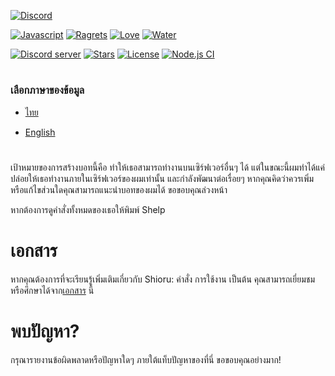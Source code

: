 [![Discord](https://discord.com/assets/ff41b628a47ef3141164bfedb04fb220.png)](https://discord.com/)

[![Javascript](https://forthebadge.com/images/badges/made-with-javascript.svg)](https://forthebadge.com/) [![Ragrets](https://forthebadge.com/images/badges/no-ragrets.svg)](https://forthebadge.com/) [![Love](https://forthebadge.com/images/badges/built-with-love.svg)](https://forthebadge.com/) [![Water](https://forthebadge.com/images/badges/powered-by-water.svg)](https://forthebadge.com/)

[![Discord server](https://discordapp.com/api/guilds/618837514882514944/widget.png?style=shield)](https://discord.gg/7B52BTf)
[![Stars](https://img.shields.io/github/stars/Maseshi/shioru.svg)](https://github.com/Maseshi/shioru/stargazers)
[![License](https://img.shields.io/github/license/Maseshi/shioru.svg)](https://github.com/Maseshi/shioru/blob/master/LICENSE)
[![Node.js CI](https://github.com/Maseshi/Shioru/actions/workflows/node.js.yml/badge.svg?branch=stable)](https://github.com/Maseshi/Shioru/actions/workflows/node.js.yml)

#

### เลือกภาษาของข้อมูล

- [ไทย](https://github.com/Maseshi/shioru/blob/master/docs/th-TH.md)

- [English](https://github.com/Maseshi/shioru/blob/master/README.md)

#

เป้าหมายของการสร้างบอทนี้คือ ทำให้เธอสามารถทำงานบนเซิร์ฟเวอร์อื่นๆ ได้ แต่ในขณะนี้ผมทำได้แค่ปล่อยให้เธอทำงานภายในเซิร์ฟเวอร์ของผมเท่านั้น และกำลังพัฒนาต่อเรื่อยๆ หากคุณคิดว่าควรเพิ่มหรือแก้ไขส่วนใดคุณสามารถแนะนำบอทของผมได้ ขอขอบคุณล่วงหน้า

หากต้องการดูคำสั่งทั้งหมดของเธอให้พิมพ์ Shelp

# เอกสาร

หากคุณต้องการที่จะเรียนรู้เพิ่มเติมเกี่ยวกับ Shioru: คำสั่ง การใช้งาน เป็นต้น คุณสามารถเยี่ยมชมหรือศึกษาได้จาก[เอกสาร](https://maseshi.web.app/documents#ทำไมต้อง-shioru?) นี้

# พบปัญหา?

กรุณารายงานข้อผิดพลาดหรือปัญหาใดๆ ภายใต้แท็บปัญหาของที่นี่ ขอขอบคุณอย่างมาก!
